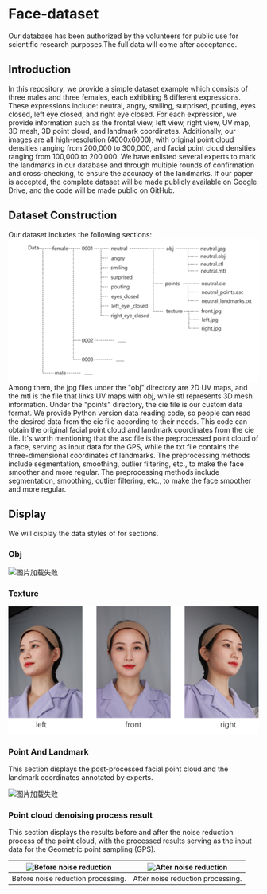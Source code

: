 # Face-dataset
Our database has been authorized by the volunteers for public use for scientific research purposes.The full data will come after acceptance.

## Introduction

In this repository, we provide a simple dataset example which consists of three males and three females, each exhibiting 8 different expressions. These expressions include: neutral, angry, smiling, surprised, pouting, eyes closed, left eye closed, and right eye closed. For each expression, we provide information such as the frontal view, left view, right view, UV map, 3D mesh, 3D point cloud, and landmark coordinates. Additionally, our images are all high-resolution (4000x6000), with original point cloud densities ranging from 200,000 to 300,000, and facial point cloud densities ranging from 100,000 to 200,000. We have enlisted several experts to mark the landmarks in our database and through multiple rounds of confirmation and cross-checking, to ensure the accuracy of the landmarks. If our paper is accepted, the complete dataset will be made publicly available on Google Drive, and the code will be made public on GitHub.

## Dataset Construction
Our dataset includes the following sections:
![图片加载失败](https://github.com/CCtwelve/Face-dataset/blob/main/display/structure.jpg)
Among them, the jpg files under the "obj" directory are 2D UV maps, and the mtl is the file that links UV maps with obj, while stl represents 3D mesh information. Under the "points" directory, the cie file is our custom data format. We provide Python version data reading code, so people can read the desired data from the cie file according to their needs. This code can obtain the original facial point cloud and landmark coordinates from the cie file. It's worth mentioning that the asc file is the preprocessed point cloud of a face, serving as input data for the GPS, while the txt file contains the three-dimensional coordinates of landmarks. The preprocessing methods include segmentation, smoothing, outlier filtering, etc., to make the face smoother and more regular. The preprocessing methods include segmentation, smoothing, outlier filtering,  etc., to make the face smoother and more regular.

## Display
We will display the data styles of for sections.

### Obj
![图片加载失败](https://github.com/CCtwelve/Face-dataset/blob/main/display/obj.gif)

### Texture
![图片加载失败](https://github.com/CCtwelve/Face-dataset/blob/main/display/texture.jpg)

### Point And Landmark

This section displays the post-processed facial point cloud and the landmark coordinates annotated by experts.

![图片加载失败](https://github.com/CCtwelve/Face-dataset/blob/main/display/points_and_landmark.gif)

### Point cloud denoising process result
This section displays the results before and after the noise reduction process of the point cloud, with the processed results serving as the input data for the  Geometric point sampling (GPS).
<center>

| ![Before noise reduction](https://github.com/CCtwelve/Face-dataset/blob/main/display/befor.gif) | ![After noise reduction](https://github.com/CCtwelve/Face-dataset/blob/main/display/after.gif) |
|:---:|:---:|
| Before noise reduction processing. | After noise reduction processing. |
</center>
 
